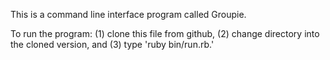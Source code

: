 This is a command line interface program called Groupie.

To run the program: (1) clone this file from github, (2) change directory into the cloned version, and (3) type 'ruby bin/run.rb.'
